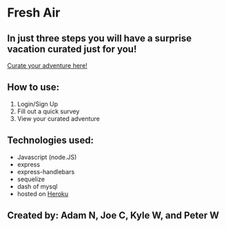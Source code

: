 # Fresh Air
## In just three steps you will have a surprise vacation curated just for you!
[Curate your adventure here!](https://whispering-shelf-78602.herokuapp.com/)


## How to use:
1. Login/Sign Up
2. Fill out a quick survey
3. View your curated adventure


## Technologies used:
* Javascript (node.JS)
* express
* express-handlebars
* sequelize
* dash of mysql
* hosted on [Heroku](https://www.heroku.com/)

## Created by: Adam N, Joe C, Kyle W, and Peter W  